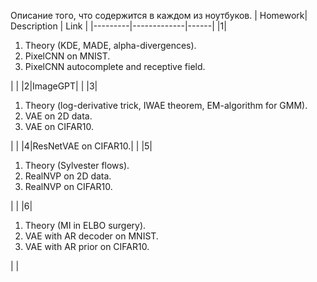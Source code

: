Описание того, что содержится в каждом из ноутбуков.
| Homework| Description | Link |
|---------|-------------|------|
|1|<ol><li>Theory (KDE, MADE, alpha-divergences).</li><li>PixelCNN on MNIST.</li><li>PixelCNN autocomplete and receptive field.</li></ol> |   |
|2|ImageGPT|      |
|3|<ol><li>Theory (log-derivative trick, IWAE theorem, EM-algorithm for GMM).</li><li>VAE on 2D data.</li><li>VAE on CIFAR10.</li></ol> |      |
|4|ResNetVAE on CIFAR10.|      |
|5|<ol><li>Theory (Sylvester flows).</li><li>RealNVP on 2D data.</li><li>RealNVP on CIFAR10.</li></ol>|      |
|6|<ol><li>Theory (MI in ELBO surgery).</li><li>VAE with AR decoder on MNIST.</li><li>VAE with AR prior on CIFAR10.</li></ol> |      |